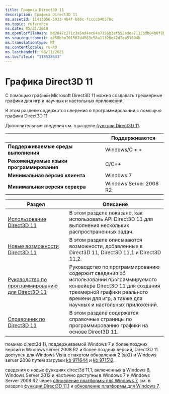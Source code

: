 ```yaml
---
title: Графика Direct3D 11
description: Графика Direct3D 11
ms.assetid: 11413056-5033-4b4f-b80c-fccccb4057bc
ms.topic: reference
ms.date: 05/31/2018
ms.openlocfilehash: bd2847c271c3a5ad4ec04a7156b3ef552edea7112bdb84b8f8ba10d93f340d69
ms.sourcegitcommit: e858bbe701567d4583c50a11326e42d7ea51804b
ms.translationtype: MT
ms.contentlocale: ru-RU
ms.lasthandoff: 08/11/2021
ms.locfileid: "118538633"
---
```

# <a name="direct3d-11-graphics"></a>Графика Direct3D 11

С помощью графики Microsoft Direct3D 11 можно создавать трехмерные графики для игр и научных и настольных приложений.

В этом разделе содержатся сведения о программировании с помощью графики Direct3D 11.

Дополнительные сведения см. в разделе [функции Direct3D 11](direct3d-11-features.md).



|                                   | Поддерживается                                                                                                  |
|-----------------------------------|---------------------------------------------------------------------------------------------------|
| **Поддерживаемые среды выполнения**    | Windows/C + +            |
| **Рекомендуемые языки программирования** | C/C++                                                                                             |
| **Минимальная версия клиента**          | Windows 7             |
| **Минимальная версия сервера**          | Windows Server 2008 R2 |

 

| Раздел                                                                          | Описание                                                                                                                                                                                           |
|--------------------------------------------------------------------------------|-------------------------------------------------------------------------------------------------------------------------------------------------------------------------------------------------------|
| [Использование Direct3D 11](how-to-use-direct3d-11.md)<br/>                | В этом разделе показано, как использовать API Direct3D 11 для выполнения нескольких распространенных задач.<br/>                                                                                               |
| [Новые возможности Direct3D 11](dx-graphics-overviews-introduction.md)<br/> | В этом разделе описываются возможности, добавленные в Direct3D 11, Direct3D 11,1 и Direct3D 11,2.<br/>                                                                                                    |
| [Руководство по программированию для Direct3D 11](dx-graphics-overviews.md)<br/>      | Руководство по программированию содержит сведения об использовании программируемого конвейера Direct3D 11 для создания трехмерной графики реального времени для игр, а также для научных и настольных приложений.<br/> |
| [Справочник по Direct3D 11](atoc-d3d11-graphics-reference.md)<br/>          | В этом разделе содержатся справочные страницы по программированию графики на основе Direct3D 11.<br/>                                                                                                      |



 

помимо direct3d 11, поддерживаемой Windows 7 и более поздних версий и Windows server 2008 R2 и более поздних версий, Direct3D 11 доступен для Windows Vista с пакетом обновления 2 (sp2) и Windows server 2008 путем загрузки [kb 971644](https://support.microsoft.com/kb/971644) и [kb 971512](https://support.microsoft.com/kb/971512/).

сведения о новых функциях direct3d 11,1, включенных в Windows 8, Windows Server 2012 и частично доступны в Windows 7 и Windows Server 2008 R2 через [обновление платформы для Windows 7](https://support.microsoft.com/kb/2670838), см. в разделе [функции Direct3D 11,1](direct3d-11-1-features.md) и [обновление платформы для Windows 7](/windows/desktop/direct3darticles/platform-update-for-windows-7).

 


